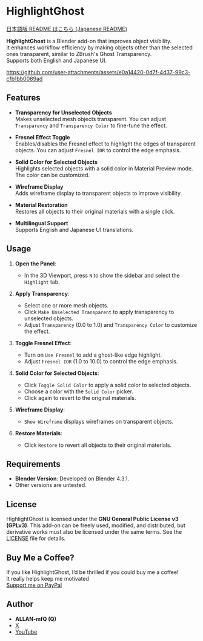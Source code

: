 # HighlightGhost
[日本語版 README はこちら (Japanese README)](README_ja.md)

**HighlightGhost** is a Blender add-on that improves object visibility.  
It enhances workflow efficiency by making objects other than the selected ones transparent, similar to ZBrush's Ghost Transparency.  
Supports both English and Japanese UI.  

https://github.com/user-attachments/assets/e0a14420-0d7f-4d37-99c3-cfb1bb0089ad

## Features

- **Transparency for Unselected Objects**  
  Makes unselected mesh objects transparent. You can adjust `Transparency` and `Transparency Color` to fine-tune the effect.

- **Fresnel Effect Toggle**  
  Enables/disables the Fresnel effect to highlight the edges of transparent objects. You can adjust `Fresnel IOR` to control the edge emphasis.

- **Solid Color for Selected Objects**  
  Highlights selected objects with a solid color in Material Preview mode. The color can be customized.

- **Wireframe Display**  
  Adds wireframe display to transparent objects to improve visibility.

- **Material Restoration**  
  Restores all objects to their original materials with a single click.

- **Multilingual Support**  
  Supports English and Japanese UI translations.

## Usage

1. **Open the Panel**:  
   - In the 3D Viewport, press `N` to show the sidebar and select the `Highlight` tab.

2. **Apply Transparency**:  
   - Select one or more mesh objects.  
   - Click `Make Unselected Transparent` to apply transparency to unselected objects.  
   - Adjust `Transparency` (0.0 to 1.0) and `Transparency Color` to customize the effect.

3. **Toggle Fresnel Effect**:  
   - Turn on `Use Fresnel` to add a ghost-like edge highlight.  
   - Adjust `Fresnel IOR` (1.0 to 10.0) to control the edge emphasis.

4. **Solid Color for Selected Objects**:  
   - Click `Toggle Solid Color` to apply a solid color to selected objects.  
   - Choose a color with the `Solid Color` picker.  
   - Click again to revert to the original materials.

5. **Wireframe Display**:  
   - `Show Wireframe` displays wireframes on transparent objects.

6. **Restore Materials**:  
   - Click `Restore` to revert all objects to their original materials.

## Requirements

- **Blender Version**: Developed on Blender 4.3.1.  
- Other versions are untested.

## License

HighlightGhost is licensed under the **GNU General Public License v3 (GPLv3)**. This add-on can be freely used, modified, and distributed, but derivative works must also be licensed under the same terms. See the [LICENSE](LICENSE) file for details.

## Buy Me a Coffee? 

If you like HighlightGhost, I’d be thrilled if you could buy me a coffee!  
It really helps keep me motivated   
 [Support me on PayPal](https://paypal.me/kiutsugawa?country.x=JP&locale.x=ja_JP)



## Author

- **ALLAN-mfQ (Q)**  
- [X](https://x.com/Qdegozaimasu)  
- [YouTube](https://www.youtube.com/channel/UCiIz3zCHwNroYE9h4h5BDew)

